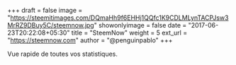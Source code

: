 +++
draft = false
image = "https://steemitimages.com/DQmaHh9f6EHHj1QQfc1K9CDLMLynTACPJsw3MrRZ9DBuy5C/steemnow.jpg"
showonlyimage = false
date = "2017-06-23T20:22:08+05:30"
title = "SteemNow"
weight = 5
ext_url = "https://steemnow.com"
author = "@penguinpablo"
+++

Vue rapide de toutes vos statistiques.

<!--more-->
